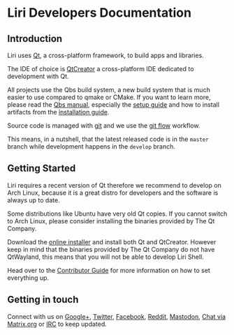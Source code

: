 # Liri Developers Documentation

## Introduction

Liri uses [Qt](https://www.qt.io), a cross-platform framework, to build apps and libraries.

The IDE of choice is [QtCreator](https://www.qt.io/ide/) a cross-platform IDE dedicated to development with Qt.

All projects use the Qbs build system, a new build system that is much easier to use compared to qmake or CMake.
If you want to learn more, please read the [Qbs manual](http://doc.qt.io/qbs/index.html),
especially the [setup guide](http://doc.qt.io/qbs/configuring.html) and how to install artifacts
from the [installation guide](http://doc.qt.io/qbs/installing-files.html).

Source code is managed with [git](https://git-scm.com/) and we use the
[git flow](http://nvie.com/posts/a-successful-git-branching-model/) workflow.

This means, in a nutshell, that the latest released code is in the `master` branch while development
happens in the `develop` branch.

## Getting Started

Liri requires a recent version of Qt therefore we recommend to develop on Arch Linux,
because it is a great distro for developers and the software is always up to date.

Some distributions like Ubuntu have very old Qt copies. If you cannot switch to Arch Linux,
please consider installing the binaries provided by The Qt Company.

Download the [online installer](https://www1.qt.io/download-open-source/) and install both
Qt and QtCreator. However keep in mind that the binaries provided by The Qt Company do not
have QtWayland, this means that you will not be able to develop Liri Shell.

Head over to the [Contributor Guide](contributing/contributor-guide/index.md) for more information on how to set everything up.

## Getting in touch

Connect with us on [Google+][liri-google-plus], [Twitter][liri-twitter], [Facebook][liri-facebook], [Reddit][liri-reddit], [Mastodon][liri-mastodon], [Chat via Matrix.org][liri-matrix] or [IRC][liri-irc] to keep updated.

[liri-google-plus]: https://plus.google.com/u/0/100355783508323292342
[liri-google-plus-community]: https://plus.google.com/u/0/communities/115722443491803015565
[liri-twitter]: https://twitter.com/liridev
[liri-facebook]: https://www.facebook.com/Liri-935614733238741
[liri-reddit]: https://www.reddit.com/r/liri/
[liri-mastodon]: https://mastodon.cloud/@liri
[liri-matrix]: https://matrix.to/#/#liri:matrix.org
[liri-irc]: irc://chat.freenode.net:6667/liri
